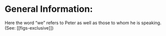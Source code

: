 # General Information:

Here the word “we” refers to Peter as well as those to whom he is speaking. (See: [[figs-exclusive]])